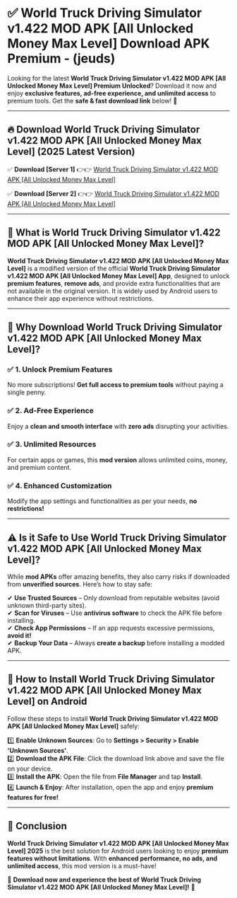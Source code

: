 
# ✅ World Truck Driving Simulator v1.422 MOD APK [All Unlocked Money Max Level] Download APK Premium -  (jeuds) 

Looking for the latest **World Truck Driving Simulator v1.422 MOD APK [All Unlocked Money Max Level] Premium Unlocked**? Download it now and enjoy **exclusive features, ad-free experience, and unlimited access** to premium tools. Get the **safe & fast download link** below! 🚀

---

## 🔥 Download World Truck Driving Simulator v1.422 MOD APK [All Unlocked Money Max Level] (2025 Latest Version)

✅ **Download [Server 1]** 👉👉 [World Truck Driving Simulator v1.422 MOD APK [All Unlocked Money Max Level] ](https://apkcomod.com?title=World_Truck_Driving_Simulator_v1.422_MOD_APK_[All_Unlocked_Money_Max_Level])  

✅ **Download [Server 2]** 👉👉 [World Truck Driving Simulator v1.422 MOD APK [All Unlocked Money Max Level] ](https://apkcomod.com?title=World_Truck_Driving_Simulator_v1.422_MOD_APK_[All_Unlocked_Money_Max_Level])  


---

## 📌 What is World Truck Driving Simulator v1.422 MOD APK [All Unlocked Money Max Level]?

**World Truck Driving Simulator v1.422 MOD APK [All Unlocked Money Max Level]** is a modified version of the official **World Truck Driving Simulator v1.422 MOD APK [All Unlocked Money Max Level] App**, designed to unlock **premium features**, **remove ads**, and provide extra functionalities that are not available in the original version. It is widely used by Android users to enhance their app experience without restrictions.

---

## 🌟 Why Download World Truck Driving Simulator v1.422 MOD APK [All Unlocked Money Max Level]?

### ✅ 1. Unlock Premium Features
No more subscriptions! **Get full access to premium tools** without paying a single penny.

### ✅ 2. Ad-Free Experience
Enjoy a **clean and smooth interface** with **zero ads** disrupting your activities.

### ✅ 3. Unlimited Resources
For certain apps or games, this **mod version** allows unlimited coins, money, and premium content.

### ✅ 4. Enhanced Customization
Modify the app settings and functionalities as per your needs, **no restrictions!**

---

## ⚠️ Is it Safe to Use World Truck Driving Simulator v1.422 MOD APK [All Unlocked Money Max Level]?

While **mod APKs** offer amazing benefits, they also carry risks if downloaded from **unverified sources**. Here’s how to stay safe:

✔ **Use Trusted Sources** – Only download from reputable websites (avoid unknown third-party sites).  
✔ **Scan for Viruses** – Use **antivirus software** to check the APK file before installing.  
✔ **Check App Permissions** – If an app requests excessive permissions, **avoid it!**  
✔ **Backup Your Data** – Always **create a backup** before installing a modded APK.

---

## 📲 How to Install World Truck Driving Simulator v1.422 MOD APK [All Unlocked Money Max Level] on Android

Follow these steps to install **World Truck Driving Simulator v1.422 MOD APK [All Unlocked Money Max Level]** safely:

1️⃣ **Enable Unknown Sources**: Go to **Settings > Security > Enable 'Unknown Sources'**.  
2️⃣ **Download the APK File**: Click the download link above and save the file on your device.  
3️⃣ **Install the APK**: Open the file from **File Manager** and tap **Install**.  
4️⃣ **Launch & Enjoy**: After installation, open the app and enjoy **premium features for free!**

---

## 🚀 Conclusion

**World Truck Driving Simulator v1.422 MOD APK [All Unlocked Money Max Level] 2025** is the best solution for Android users looking to enjoy **premium features without limitations**. With **enhanced performance, no ads, and unlimited access**, this mod version is a must-have!

🔻 **Download now and experience the best of World Truck Driving Simulator v1.422 MOD APK [All Unlocked Money Max Level]!** 🔻

